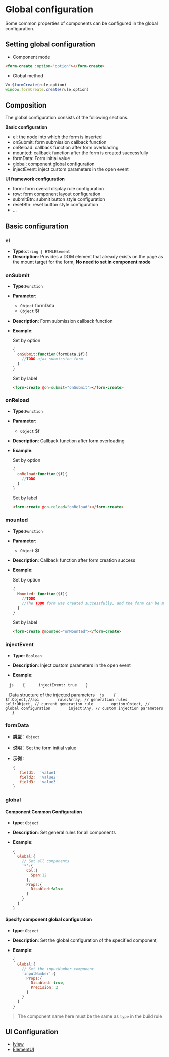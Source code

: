 # Global configuration

Some common properties of components can be configured in the global configuration.

## Setting global configuration

- Component mode

```html
<form-create :option="option"></form-create>
```

- Global method

```js
Vm.$formCreate(rule,option)
window.formCreate.create(rule,option)
```


## Composition

The global configuration consists of the following sections.

**Basic configuration**

- el: the node into which the form is inserted
- onSubmit: form submission callback function
- onReload: callback function after form overloading
- mounted: callback function after the form is created successfully
- formData: Form initial value
- global: component global configuration
- injectEvent: inject custom parameters in the open event

**UI framework configuration**

- form: form overall display rule configuration
- row: form component layout configuration
- submitBtn: submit button style configuration
- resetBtn: reset button style configuration
- ...


## Basic configuration

### el

- **Type**:`string | HTMLElement`
- **Description**: Provides a DOM element that already exists on the page as the mount target for the form, **No need to set in component mode**


### onSubmit

- **Type**:`Function`

- **Parameter**:
  - `Object` formData
  - `Object` $f


- **Description**: Form submission callback function

- **Example**:

  Set by option
  ```js
  {
    onSubmit:function(formData,$f){
      //TODO ajax submission form
    }
  }
  ```
  Set by label

  ```html
  <form-create @on-submit="onSubmit"></form-create>
  ```




### onReload

- **Type**:`Function`

- **Parameter**:
  - `Object` $f

- **Description**: Callback function after form overloading

- **Example**:

  Set by option
  ```js
  {
    onReload:function($f){
      //TODO
    }
  }
  ```

  Set by label
  ```html
  <form-create @on-reload="onReload"></form-create>
  ```



### mounted

- **Type**:`Function`

- **Parameter**:
  - `Object` $f

- **Description**: Callback function after form creation success

- **Example**:

  Set by option
  ```js
  {
    Mounted: function($f){
      //TODO
      //The TODO form was created successfully, and the form can be manipulated here.
    }
  }
  ```

  Set by label
  ```html
  <form-create @mounted="onMounted"></form-create>
  ```

### injectEvent <Badge type="warn" text="0.0.5+"/>

- **Type**: `Boolean`

- **Description**: Inject custom parameters in the open event

- **Example**:

   ```js
   {
     injectEvent: true
   }
   ```

   Data structure of the injected parameters
   ```js
   {
       $f:Object,//api
       rule:Array, // generation rules
       self:Object, // current generation rule
       option:Object, // global configuration
       inject:Any, // custom injection parameters
   }
   ```


### formData <Badge type="warn" text="1.0.4+"/>

- **类型**：`Object`

- **说明**：Set the form initial value

- **示例**：

  ```js
  {
     field1:  'value1'
     field2:  'value2'
     field3:  'value3'
  }
  ```

### global

#### Component Common Configuration

- **type**: `Object`

- **Description**: Set general rules for all components

- **Example**:

  ```js
  {
    Global:{
      // Set all components
      '*':{
        Col:{
          Span:12
        },
        Props:{
          Disabled:false
        }
      }
    }
  }
  ```

#### Specify component global configuration

- **type**: `Object`

- **Description**: Set the global configuration of the specified component,

- **Example**:

  ```js
  {
    Global:{
      // Set the inputNumber component
      'inputNumber':{
        Props:{
          Disabled: true,
          Precision: 2
        }
      }
    }
  }
  ```
> The component name here must be the same as `type` in the build rule


## UI Configuration

- [Iview](/en/v2/iview/global.html)
- [ElementUI](/en/v2/element-ui/global.html)